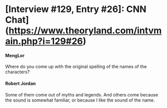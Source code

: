 # [Interview #129, Entry #26]: CNN Chat](https://www.theoryland.com/intvmain.php?i=129#26)

#### MengLor

Where do you come up with the original spelling of the names of the characters?

#### Robert Jordan

Some of them come out of myths and legends. And others come because the sound is somewhat familiar, or because I like the sound of the name.


